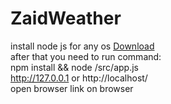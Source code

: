 # ZaidWeather
install node js for any os <a href="https://nodejs.org/en/download/">Download</a> <br>
after that you need to run command: <br>
npm install && node /src/app.js <br>
http://127.0.0.1 or http://localhost/ <br>
open browser link on browser
